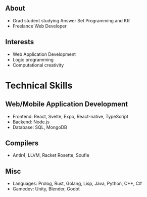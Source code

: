 
## About
- Grad student studying Answer Set Programming and KR
- Freelance Web Developer

## Interests
- Web Application Development
- Logic programming
- Computational creativity

# Technical Skills
## Web/Mobile Application Development
- Frontend: React, Svelte, Expo, React-native, TypeScript
- Backend: Node.js
- Database: SQL, MongoDB
## Compilers
- Antlr4, LLVM, Racket Rosette, Soufle
## Misc
- Languages: Prolog, Rust, Golang, Lisp, Java, Python, C++, C#
- Gamedev: Unity, Blender, Godot
